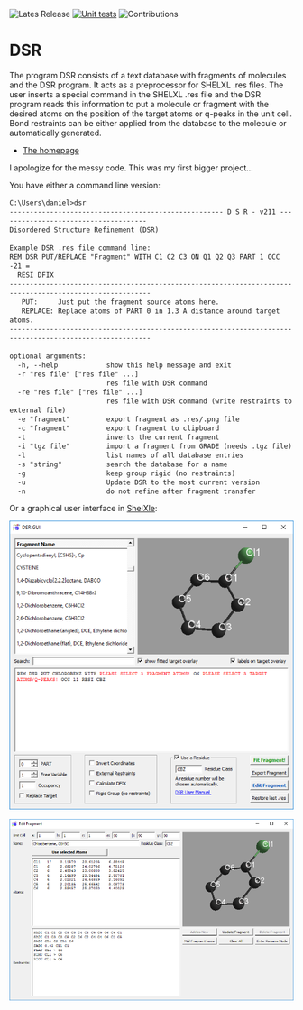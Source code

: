 ![Lates Release](https://img.shields.io/github/v/tag/dkratzert/DSR?label=Release)
[![Unit tests](https://github.com/dkratzert/DSR/actions/workflows/pythonapp.yml/badge.svg)](https://github.com/dkratzert/DSR/actions/workflows/pythonapp.yml)
![Contributions](https://img.shields.io/badge/contributions-welcome-blue)

DSR
===

The program DSR consists of a text database with fragments of molecules and the DSR program. 
It acts as a preprocessor for SHELXL .res files. The user inserts a special command in the SHELXL .res file 
and the DSR program reads this information to put a molecule or fragment with the desired atoms on the position 
of the target atoms or q-peaks in the unit cell. Bond restraints can be either applied from the database to the molecule 
or automatically generated.

* [The homepage](https://dkratzert.de/dsr.html)

I apologize for the messy code. This was my first bigger project...

You have either a command line version:
```
C:\Users\daniel>dsr
----------------------------------------------------- D S R - v211 -------------------------------------
Disordered Structure Refinement (DSR)

Example DSR .res file command line:
REM DSR PUT/REPLACE "Fragment" WITH C1 C2 C3 ON Q1 Q2 Q3 PART 1 OCC -21 =
  RESI DFIX
---------------------------------------------------------------------------------------------------------
   PUT:     Just put the fragment source atoms here.
   REPLACE: Replace atoms of PART 0 in 1.3 A distance around target atoms.
---------------------------------------------------------------------------------------------------------

optional arguments:
  -h, --help            show this help message and exit
  -r "res file" ["res file" ...]
                        res file with DSR command
  -re "res file" ["res file" ...]
                        res file with DSR command (write restraints to external file)
  -e "fragment"         export fragment as .res/.png file
  -c "fragment"         export fragment to clipboard
  -t                    inverts the current fragment
  -i "tgz file"         import a fragment from GRADE (needs .tgz file)
  -l                    list names of all database entries
  -s "string"           search the database for a name
  -g                    keep group rigid (no restraints)
  -u                    Update DSR to the most current version
  -n                    do not refine after fragment transfer
```

Or a graphical user interface in [ShelXle](https://www.shelxle.org/shelx/eingabe.php):

![DSR main window](https://github.com/dkratzert/DSR/blob/master/pictures/dsr_shelxle.png?raw=true)

![DSR editor](https://github.com/dkratzert/DSR/blob/master/pictures/dsr_editor.png?raw=true)
